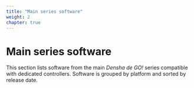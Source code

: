```yaml
---
title: "Main series software"
weight: 2
chapter: true
---
```


# Main series software

This section lists software from the main *Densha de GO!* series compatible with dedicated controllers. Software is grouped by platform and sorted by release date.
